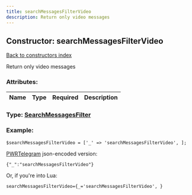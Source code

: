 ```yaml
---
title: searchMessagesFilterVideo
description: Return only video messages
---
```

## Constructor: searchMessagesFilterVideo  
[Back to constructors index](index.md)



Return only video messages

### Attributes:

| Name     |    Type       | Required | Description |
|----------|:-------------:|:--------:|------------:|



### Type: [SearchMessagesFilter](../types/SearchMessagesFilter.md)


### Example:

```
$searchMessagesFilterVideo = ['_' => 'searchMessagesFilterVideo', ];
```  

[PWRTelegram](https://pwrtelegram.xyz) json-encoded version:

```
{"_":"searchMessagesFilterVideo"}
```


Or, if you're into Lua:  


```
searchMessagesFilterVideo={_='searchMessagesFilterVideo', }

```



